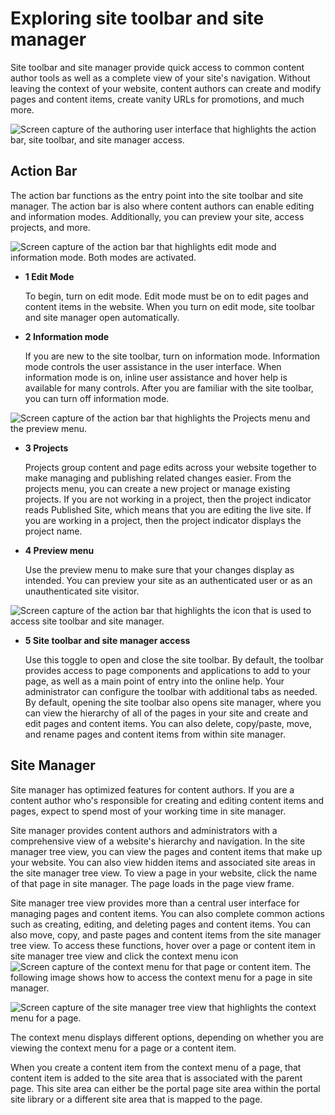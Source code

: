 # Exploring site toolbar and site manager



Site toolbar and site manager provide quick access to common content author tools as well as a complete view of your site's navigation. Without leaving the context of your website, content authors can create and modify pages and content items, create vanity URLs for promotions, and much more.

![Screen capture of the authoring user interface that highlights the action bar, site toolbar, and site manager access.](../images/new_toolbar_overlay.jpg)

## Action Bar

The action bar functions as the entry point into the site toolbar and site manager. The action bar is also where content authors can enable editing and information modes. Additionally, you can preview your site, access projects, and more.

![Screen capture of the action bar that highlights edit mode and information mode. Both modes are activated.](../images/AB_EditInfo_on_final.jpg)

-   **1 Edit Mode**

    To begin, turn on edit mode. Edit mode must be on to edit pages and content items in the website. When you turn on edit mode, site toolbar and site manager open automatically.

-   **2 Information mode**

    If you are new to the site toolbar, turn on information mode. Information mode controls the user assistance in the user interface. When information mode is on, inline user assistance and hover help is available for many controls. After you are familiar with the site toolbar, you can turn off information mode.


![Screen capture of the action bar that highlights the Projects menu and the preview menu.](../images/AB_project_preview.jpg)

-   **3 Projects**

    Projects group content and page edits across your website together to make managing and publishing related changes easier. From the projects menu, you can create a new project or manage existing projects. If you are not working in a project, then the project indicator reads Published Site, which means that you are editing the live site. If you are working in a project, then the project indicator displays the project name.

-   **4 Preview menu**

    Use the preview menu to make sure that your changes display as intended. You can preview your site as an authenticated user or as an unauthenticated site visitor.


![Screen capture of the action bar that highlights the icon that is used to access site toolbar and site manager.](../images/AB_toolbar.jpg)

-   **5 Site toolbar and site manager access**

    Use this toggle to open and close the site toolbar. By default, the toolbar provides access to page components and applications to add to your page, as well as a main point of entry into the online help. Your administrator can configure the toolbar with additional tabs as needed. By default, opening the site toolbar also opens site manager, where you can view the hierarchy of all of the pages in your site and create and edit pages and content items. You can also delete, copy/paste, move, and rename pages and content items from within site manager.


## Site Manager

Site manager has optimized features for content authors. If you are a content author who's responsible for creating and editing content items and pages, expect to spend most of your working time in site manager.

Site manager provides content authors and administrators with a comprehensive view of a website's hierarchy and navigation. In the site manager tree view, you can view the pages and content items that make up your website. You can also view hidden items and associated site areas in the site manager tree view. To view a page in your website, click the name of that page in site manager. The page loads in the page view frame.

Site manager tree view provides more than a central user interface for managing pages and content items. You can also complete common actions such as creating, editing, and deleting pages and content items. You can also move, copy, and paste pages and content items from the site manager tree view. To access these functions, hover over a page or content item in site manager tree view and click the context menu icon ![Screen capture of the context menu](../images/toolbar_context_menu.jpg) for that page or content item. The following image shows how to access the context menu for a page in site manager.

![Screen capture of the site manager tree view that highlights the context menu for a page.](../images/sm_cm.jpg "Opening the context menu for a page in site manager")

The context menu displays different options, depending on whether you are viewing the context menu for a page or a content item.

When you create a content item from the context menu of a page, that content item is added to the site area that is associated with the parent page. This site area can either be the portal page site area within the portal site library or a different site area that is mapped to the page.

